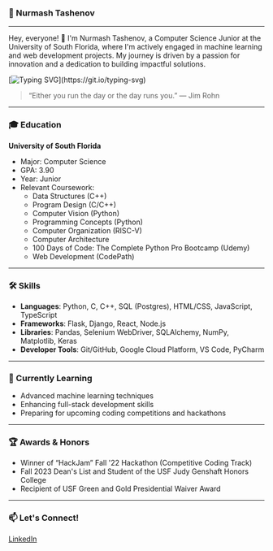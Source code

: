 ### 🚀 Nurmash Tashenov
---
Hey, everyone! 👋 I'm Nurmash Tashenov, a Computer Science Junior at the University of South Florida, where I'm actively engaged in machine learning and web development projects. My journey is driven by a passion for innovation and a dedication to building impactful solutions.

[![Typing SVG](https://readme-typing-svg.demolab.com?font=Fira+Code&pause=1000&color=E3B675&center=true&vCenter=true&multiline=true&repeat=false&width=1000&height=60&lines=Hey,+I'm+Nurmash+Tashenov!;CS+Junior+at+the+University+of+South+Florida.;Focused+on+Machine+Learning+and+Web+Development.)](https://git.io/typing-svg)

> “Either you run the day or the day runs you.” — Jim Rohn

---

### 🎓 Education
**University of South Florida**
- Major: Computer Science
- GPA: 3.90
- Year: Junior
- Relevant Coursework:
  - Data Structures (C++)
  - Program Design (C/C++)
  - Computer Vision (Python)
  - Programming Concepts (Python)
  - Computer Organization (RISC-V)
  - Computer Architecture
  - 100 Days of Code: The Complete Python Pro Bootcamp (Udemy)
  - Web Development (CodePath)

---

### 🛠️ Skills
- **Languages**: Python, C, C++, SQL (Postgres), HTML/CSS, JavaScript, TypeScript
- **Frameworks**: Flask, Django, React, Node.js
- **Libraries**: Pandas, Selenium WebDriver, SQLAlchemy, NumPy, Matplotlib, Keras
- **Developer Tools**: Git/GitHub, Google Cloud Platform, VS Code, PyCharm

---

### 🌱 Currently Learning
- Advanced machine learning techniques
- Enhancing full-stack development skills
- Preparing for upcoming coding competitions and hackathons

---

### 🏆 Awards & Honors
- Winner of “HackJam” Fall '22 Hackathon (Competitive Coding Track)
- Fall 2023 Dean's List and Student of the USF Judy Genshaft Honors College
- Recipient of USF Green and Gold Presidential Waiver Award

---

### 📫 Let's Connect!
[LinkedIn](https://www.linkedin.com/in/nurmash-tashenov)

